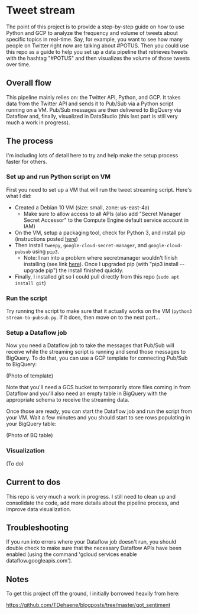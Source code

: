 # Tweet stream

The point of this project is to provide a step-by-step guide on how to use Python and GCP to analyze the frequency and volume of tweets about specific topics in real-time. Say, for example, you want to see how many people on Twitter right now are talking about #POTUS. Then you could use this repo as a guide to help you set up a data pipeline that retrieves tweets with the hashtag "#POTUS" and then visualizes the volume of those tweets over time.

## Overall flow

This pipeline mainly relies on: the Twitter API, Python, and GCP. It takes data from the Twitter API and sends it to Pub/Sub via a Python script running on a VM. Pub/Sub messages are then delivered to BigQuery via Dataflow and, finally, visualized in DataStudio (this last part is still very much a work in progress).

## The process

I'm including lots of detail here to try and help make the setup process faster for others.

### Set up and run Python script on VM

First you need to set up a VM that will run the tweet streaming script. Here's what I did:

* Created a Debian 10 VM (size: small, zone: us-east-4a)
	* Make sure to allow access to all APIs (also add "Secret Manager Secret Accessor" to the Compute Engine default service account in IAM)
* On the VM, setup a packaging tool, check for Python 3, and install pip (instructions posted [here](https://www.digitalocean.com/community/tutorials/how-to-install-python-3-and-set-up-a-programming-environment-on-debian-10))
* Then install `tweepy`, `google-cloud-secret-manager`, and `google-cloud-pubsub` using `pip3`.
	* Note: I ran into a problem where secretmanager wouldn't finish installing (see link [here](https://github.com/grpc/grpc/issues/22815)). Once I upgraded pip (with "pip3 install --upgrade pip") the install finished quickly.
* Finally, I installed git so I could pull directly from this repo (`sudo apt install git`)

### Run the script

Try running the script to make sure that it actually works on the VM (`python3 stream-to-pubsub.py`. If it does, then move on to the next part...

### Setup a Dataflow job

Now you need a Dataflow job to take the messages that Pub/Sub will receive while the streaming script is running and send those messages to BigQuery. To do that, you can use a GCP template for connecting Pub/Sub to BigQuery:

(Photo of template)

Note that you'll need a GCS bucket to temporarily store files coming in from Dataflow and you'll also need an empty table in BigQuery with the appropriate schema to receive the streaming data.

Once those are ready, you can start the Dataflow job and run the script from your VM. Wait a few minutes and you should start to see rows populating in your BigQuery table:

(Photo of BQ table)

### Visualization

(To do)

## Current to dos

This repo is very much a work in progress. I still need to clean up and consolidate the code, add more details about the pipeline process, and improve data visualization.

## Troubleshooting

If you run into errors where your Dataflow job doesn't run, you should double check to make sure that the necessary Dataflow APIs have been enabled (using the command 'gcloud services enable dataflow.googleapis.com').

## Notes

To get this project off the ground, I initially borrowed heavily from here:

https://github.com/TDehaene/blogposts/tree/master/got_sentiment